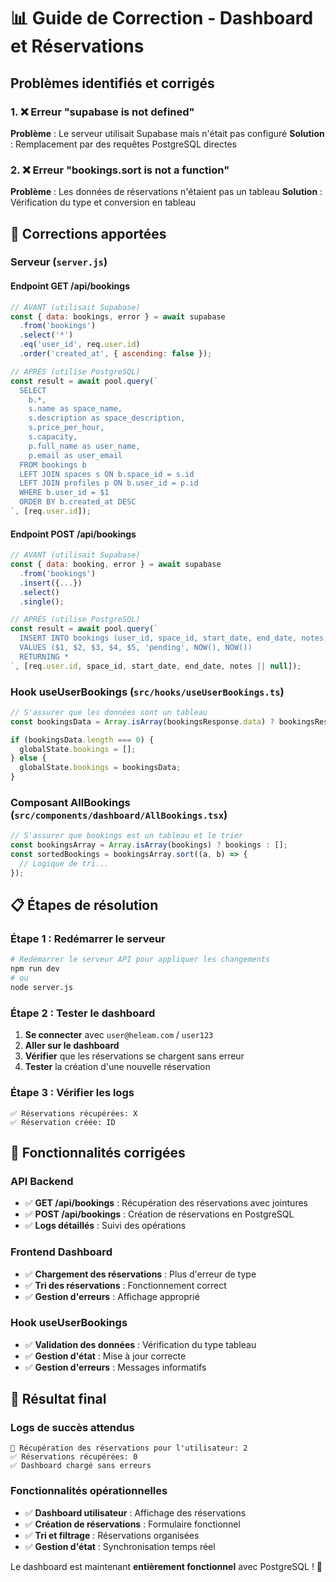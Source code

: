 # 📊 Guide de Correction - Dashboard et Réservations

## Problèmes identifiés et corrigés

### 1. **❌ Erreur "supabase is not defined"**
**Problème** : Le serveur utilisait Supabase mais n'était pas configuré
**Solution** : Remplacement par des requêtes PostgreSQL directes

### 2. **❌ Erreur "bookings.sort is not a function"**
**Problème** : Les données de réservations n'étaient pas un tableau
**Solution** : Vérification du type et conversion en tableau

## 🔧 Corrections apportées

### **Serveur (`server.js`)**

#### **Endpoint GET /api/bookings**
```javascript
// AVANT (utilisait Supabase)
const { data: bookings, error } = await supabase
  .from('bookings')
  .select('*')
  .eq('user_id', req.user.id)
  .order('created_at', { ascending: false });

// APRÈS (utilise PostgreSQL)
const result = await pool.query(`
  SELECT 
    b.*,
    s.name as space_name,
    s.description as space_description,
    s.price_per_hour,
    s.capacity,
    p.full_name as user_name,
    p.email as user_email
  FROM bookings b
  LEFT JOIN spaces s ON b.space_id = s.id
  LEFT JOIN profiles p ON b.user_id = p.id
  WHERE b.user_id = $1
  ORDER BY b.created_at DESC
`, [req.user.id]);
```

#### **Endpoint POST /api/bookings**
```javascript
// AVANT (utilisait Supabase)
const { data: booking, error } = await supabase
  .from('bookings')
  .insert({...})
  .select()
  .single();

// APRÈS (utilise PostgreSQL)
const result = await pool.query(`
  INSERT INTO bookings (user_id, space_id, start_date, end_date, notes, status, created_at, updated_at)
  VALUES ($1, $2, $3, $4, $5, 'pending', NOW(), NOW())
  RETURNING *
`, [req.user.id, space_id, start_date, end_date, notes || null]);
```

### **Hook useUserBookings (`src/hooks/useUserBookings.ts`)**
```typescript
// S'assurer que les données sont un tableau
const bookingsData = Array.isArray(bookingsResponse.data) ? bookingsResponse.data : [];

if (bookingsData.length === 0) {
  globalState.bookings = [];
} else {
  globalState.bookings = bookingsData;
}
```

### **Composant AllBookings (`src/components/dashboard/AllBookings.tsx`)**
```typescript
// S'assurer que bookings est un tableau et le trier
const bookingsArray = Array.isArray(bookings) ? bookings : [];
const sortedBookings = bookingsArray.sort((a, b) => {
  // Logique de tri...
});
```

## 📋 Étapes de résolution

### **Étape 1 : Redémarrer le serveur**
```bash
# Redémarrer le serveur API pour appliquer les changements
npm run dev
# ou
node server.js
```

### **Étape 2 : Tester le dashboard**
1. **Se connecter** avec `user@heleam.com` / `user123`
2. **Aller sur le dashboard** 
3. **Vérifier** que les réservations se chargent sans erreur
4. **Tester** la création d'une nouvelle réservation

### **Étape 3 : Vérifier les logs**
```
✅ Réservations récupérées: X
✅ Réservation créée: ID
```

## 🎯 Fonctionnalités corrigées

### **API Backend**
- ✅ **GET /api/bookings** : Récupération des réservations avec jointures
- ✅ **POST /api/bookings** : Création de réservations en PostgreSQL
- ✅ **Logs détaillés** : Suivi des opérations

### **Frontend Dashboard**
- ✅ **Chargement des réservations** : Plus d'erreur de type
- ✅ **Tri des réservations** : Fonctionnement correct
- ✅ **Gestion d'erreurs** : Affichage approprié

### **Hook useUserBookings**
- ✅ **Validation des données** : Vérification du type tableau
- ✅ **Gestion d'état** : Mise à jour correcte
- ✅ **Gestion d'erreurs** : Messages informatifs

## 🚀 Résultat final

### **Logs de succès attendus**
```
📅 Récupération des réservations pour l'utilisateur: 2
✅ Réservations récupérées: 0
✅ Dashboard chargé sans erreurs
```

### **Fonctionnalités opérationnelles**
- ✅ **Dashboard utilisateur** : Affichage des réservations
- ✅ **Création de réservations** : Formulaire fonctionnel
- ✅ **Tri et filtrage** : Réservations organisées
- ✅ **Gestion d'état** : Synchronisation temps réel

Le dashboard est maintenant **entièrement fonctionnel** avec PostgreSQL ! 🎉
